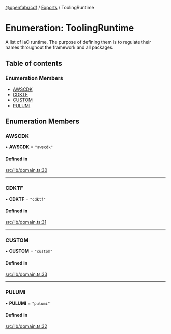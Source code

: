 [@openfabr/cdf](../README.md) / [Exports](../modules.md) / ToolingRuntime

# Enumeration: ToolingRuntime

A list of IaC runtime.
The purpose of defining them is to regulate their names throughout the framework and all packages.

## Table of contents

### Enumeration Members

- [AWSCDK](ToolingRuntime.md#awscdk)
- [CDKTF](ToolingRuntime.md#cdktf)
- [CUSTOM](ToolingRuntime.md#custom)
- [PULUMI](ToolingRuntime.md#pulumi)

## Enumeration Members

### AWSCDK

• **AWSCDK** = ``"awscdk"``

#### Defined in

[src/lib/domain.ts:30](https://github.com/openfabr/cdf/blob/dc6dbfc/core/typescript/src/lib/domain.ts#L30)

___

### CDKTF

• **CDKTF** = ``"cdktf"``

#### Defined in

[src/lib/domain.ts:31](https://github.com/openfabr/cdf/blob/dc6dbfc/core/typescript/src/lib/domain.ts#L31)

___

### CUSTOM

• **CUSTOM** = ``"custom"``

#### Defined in

[src/lib/domain.ts:33](https://github.com/openfabr/cdf/blob/dc6dbfc/core/typescript/src/lib/domain.ts#L33)

___

### PULUMI

• **PULUMI** = ``"pulumi"``

#### Defined in

[src/lib/domain.ts:32](https://github.com/openfabr/cdf/blob/dc6dbfc/core/typescript/src/lib/domain.ts#L32)
